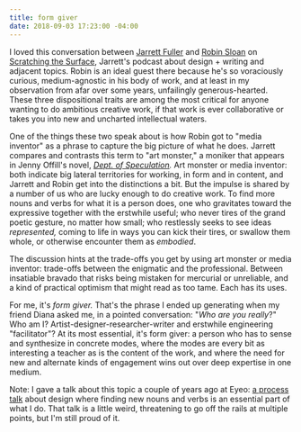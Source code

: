 ```yaml
---
title: form giver
date: 2018-09-03 17:23:00 -04:00
---
```


I loved this conversation between [Jarrett Fuller](http://jarrettfuller.com/) and [Robin Sloan](https://www.robinsloan.com/) on [Scratching the Surface](http://scratchingthesurface.fm/post/177505663040/90-robin-sloan), Jarrett's podcast about design + writing and adjacent topics. Robin is an ideal guest there because he's so voraciously curious, medium-agnostic in his body of work, and at least in my observation from afar over some years, unfailingly generous-hearted. These three dispositional traits are among the most critical for anyone wanting to do ambitious creative work, if that work is ever collaborative or takes you into new and uncharted intellectual waters.

One of the things these two speak about is how Robin got to "media inventor" as a phrase to capture the big picture of what he does. Jarrett compares and contrasts this term to "art monster," a moniker that appears in Jenny Offill's novel, *[Dept. of Speculation](https://www.indiebound.org/book/9780385350815).* Art monster or media inventor: both indicate big lateral territories for working, in form and in content, and Jarrett and Robin get into the distinctions a bit. But the impulse is shared by a number of us who are lucky enough to do creative work. To find more nouns and verbs for what it is a person does, one who gravitates toward the expressive together with the erstwhile useful; who never tires of the grand poetic gesture, no matter how small; who restlessly seeks to see ideas *represented,* coming to life in ways you can kick their tires, or swallow them whole, or otherwise encounter them as *embodied*.

The discussion hints at the trade-offs you get by using art monster or media inventor: trade-offs between the enigmatic and the professional. Between insatiable bravado that risks being mistaken for mercurial or unreliable, and a kind of practical optimism that might read as too tame. Each has its uses.  

For me, it's *form giver.* That's the phrase I ended up generating when my friend Diana asked me, in a pointed conversation: "*Who are you really*?" Who am I? Artist-designer-researcher-writer and erstwhile engineering "facilitator"? At its most essential, it's form giver: a person who has to sense and synthesize in concrete modes, where the modes are every bit as interesting a teacher as is the content  of the work, and where the need for new and alternate kinds of engagement wins out over deep expertise in one medium. 

Note: I gave a talk about this topic a couple of years ago at Eyeo: [a process talk](https://sarahendren.com/talks-essays/design-for-know-nothings-dilettantes-and-melancholy-interlopers-eyeo-2016/) about design where finding new nouns and verbs is an essential part of what I do. That talk is a little weird, threatening to go off the rails at multiple points, but I'm still proud of it.

